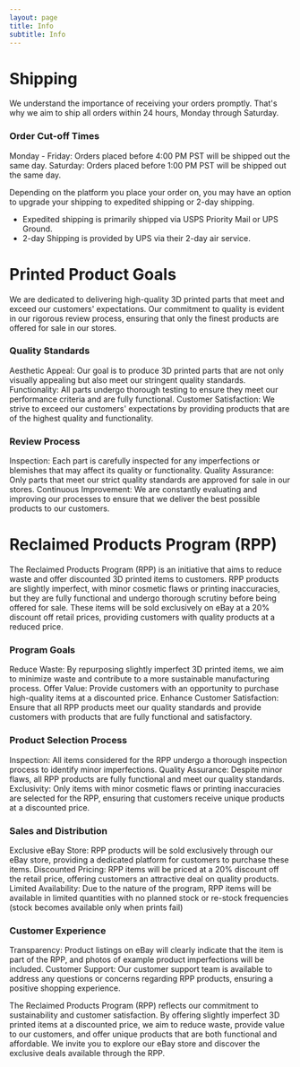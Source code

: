 ```yaml
---
layout: page
title: Info
subtitle: Info
---
```


# Shipping

We understand the importance of receiving your orders promptly. That's why we aim to ship all orders within 24 hours, Monday through Saturday.

### Order Cut-off Times

Monday - Friday: Orders placed before 4:00 PM PST will be shipped out the same day.
Saturday: Orders placed before 1:00 PM PST will be shipped out the same day.

Depending on the platform you place your order on, you may have an option to upgrade your shipping to expedited shipping or 2-day shipping. 
- Expedited shipping is primarily shipped via USPS Priority Mail or UPS Ground. 
- 2-day Shipping is provided by UPS via their 2-day air service. 

# Printed Product Goals

We are dedicated to delivering high-quality 3D printed parts that meet and exceed our customers' expectations. Our commitment to quality is evident in our rigorous review process, ensuring that only the finest products are offered for sale in our stores. 

### Quality Standards 

Aesthetic Appeal: Our goal is to produce 3D printed parts that are not only visually appealing but also meet our stringent quality standards.
Functionality: All parts undergo thorough testing to ensure they meet our performance criteria and are fully functional.
Customer Satisfaction: We strive to exceed our customers' expectations by providing products that are of the highest quality and functionality.

### Review Process

Inspection: Each part is carefully inspected for any imperfections or blemishes that may affect its quality or functionality.
Quality Assurance: Only parts that meet our strict quality standards are approved for sale in our stores.
Continuous Improvement: We are constantly evaluating and improving our processes to ensure that we deliver the best possible products to our customers.

# Reclaimed Products Program (RPP)
The Reclaimed Products Program (RPP) is an initiative that aims to reduce waste and offer discounted 3D printed items to customers. RPP products are slightly imperfect, with minor cosmetic flaws or printing inaccuracies, but they are fully functional and undergo thorough scrutiny before being offered for sale. These items will be sold exclusively on eBay at a 20% discount off retail prices, providing customers with quality products at a reduced price.

### Program Goals

Reduce Waste: By repurposing slightly imperfect 3D printed items, we aim to minimize waste and contribute to a more sustainable manufacturing process.
Offer Value: Provide customers with an opportunity to purchase high-quality items at a discounted price.
Enhance Customer Satisfaction: Ensure that all RPP products meet our quality standards and provide customers with products that are fully functional and satisfactory.

### Product Selection Process

Inspection: All items considered for the RPP undergo a thorough inspection process to identify minor imperfections.
Quality Assurance: Despite minor flaws, all RPP products are fully functional and meet our quality standards.
Exclusivity: Only items with minor cosmetic flaws or printing inaccuracies are selected for the RPP, ensuring that customers receive unique products at a discounted price.

### Sales and Distribution

Exclusive eBay Store: RPP products will be sold exclusively through our eBay store, providing a dedicated platform for customers to purchase these items.
Discounted Pricing: RPP items will be priced at a 20% discount off the retail price, offering customers an attractive deal on quality products.
Limited Availability: Due to the nature of the program, RPP items will be available in limited quantities with no planned stock or re-stock frequencies (stock becomes available only when prints fail)

### Customer Experience

Transparency: Product listings on eBay will clearly indicate that the item is part of the RPP, and photos of example product imperfections will be included. 
Customer Support: Our customer support team is available to address any questions or concerns regarding RPP products, ensuring a positive shopping experience.

The Reclaimed Products Program (RPP) reflects our commitment to sustainability and customer satisfaction. By offering slightly imperfect 3D printed items at a discounted price, we aim to reduce waste, provide value to our customers, and offer unique products that are both functional and affordable. We invite you to explore our eBay store and discover the exclusive deals available through the RPP.